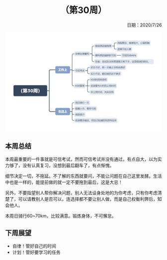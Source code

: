 <h1 style="text-align:center">（第30周）</h1>
<p align="right">日期：2020/7/26</p>

![](img/30.png)

## 本周总结

本周最重要的一件事就是可信考试，然而可信考试并没有通过。有点自大，以为实力够了，没有认真复习，没想到最后翻车了，有点惭愧。

细节决定一切，不拖延。不了解的东西就要问，不能让问题在自己这里发酵。生活中也是一样的，能提前做的就一定不要拖到最后，这是大忌！

另外，不要指望别人帮你解决问题，别人无法设身处地的为你考虑，只有你考虑清楚了，可以请教别人是否可以，连选择都不要让别人做，而是自己权衡利弊后，知会他人。

本周日骑行60~70km，比较满意。锻炼身体，不可懈怠。

## 下周展望

- 自律！管好自己的时间
- 计划！管好要学习的任务